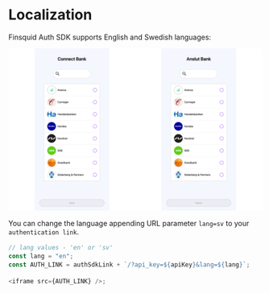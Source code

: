 # Localization

Finsquid Auth SDK supports English and Swedish languages:

![Color customization](03.png)

You can change the language appending URL parameter `lang=sv` to your `authentication link`.

```js
// lang values - 'en' or 'sv'
const lang = "en";
const AUTH_LINK = authSdkLink + `/?api_key=${apiKey}&lang=${lang}`;

<iframe src={AUTH_LINK} />;
```
